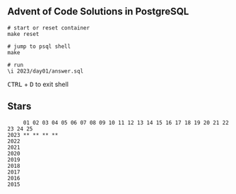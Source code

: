 ## Advent of Code Solutions in PostgreSQL

```shell
# start or reset container
make reset

# jump to psql shell
make

# run
\i 2023/day01/answer.sql
```

<kbd>CTRL</kbd> + <kbd>D</kbd> to exit shell

## Stars

```
     01 02 03 04 05 06 07 08 09 10 11 12 13 14 15 16 17 18 19 20 21 22 23 24 25
2023 ** ** ** **
2022
2021
2020
2019
2018
2017
2016
2015
```
